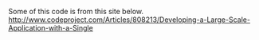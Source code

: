 ﻿Some of this code is from this site below.
http://www.codeproject.com/Articles/808213/Developing-a-Large-Scale-Application-with-a-Single